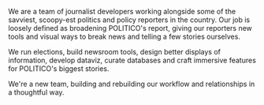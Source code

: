 We are a team of journalist developers working alongside some of the savviest, scoopy-est politics and policy reporters in the country. Our job is loosely defined as broadening POLITICO's report, giving our reporters new tools and visual ways to break news and telling a few stories ourselves.

We run elections, build newsroom tools, design better displays of information, develop dataviz, curate databases and craft immersive features for POLITICO's biggest stories.

We're a new team, building and rebuilding our workflow and relationships in a thoughtful way.

